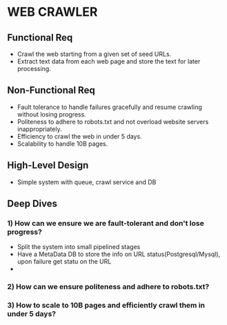 # WEB CRAWLER

## Functional Req
- Crawl the web starting from a given set of seed URLs.
- Extract text data from each web page and store the text for later processing.

## Non-Functional Req
- Fault tolerance to handle failures gracefully and resume crawling without losing progress.
- Politeness to adhere to robots.txt and not overload website servers inappropriately.
- Efficiency to crawl the web in under 5 days.
- Scalability to handle 10B pages.

## High-Level Design
- Simple system with queue, crawl service and DB

## Deep Dives
### 1) How can we ensure we are fault-tolerant and don't lose progress?
- Split the system into small pipelined stages
- Have a MetaData DB to store the info on URL status(Postgresql/Mysql), upon failure get statu on the URL
- 
### 2) How can we ensure politeness and adhere to robots.txt?
### 3) How to scale to 10B pages and efficiently crawl them in under 5 days?
